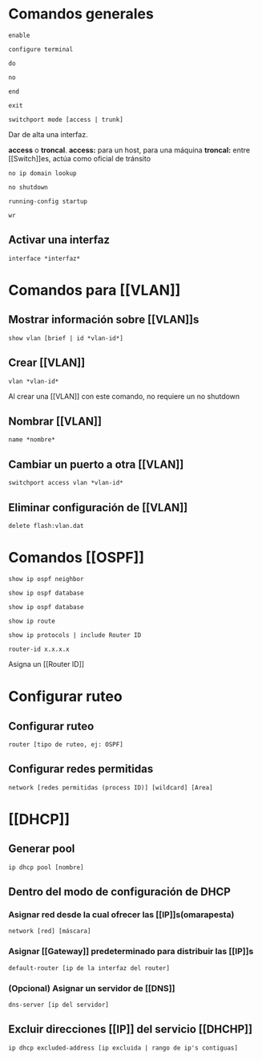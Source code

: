 # Comandos generales
````
enable
````

````
configure terminal
````

````
do
````

````
no
````

````
end
````

````
exit
````

````
switchport mode [access | trunk] 
````

Dar de alta una interfaz.

**access** o **troncal**.
**access:** para un host, para una máquina
**troncal:** entre [[Switch]]es, actúa como oficial de tránsito

````
no ip domain lookup 
````

````
no shutdown 
````

````
running-config startup 
````

````
wr 
````


## Activar una interfaz
````
interface *interfaz*
````
# Comandos para [[VLAN]]
## Mostrar información sobre [[VLAN]]s
````
show vlan [brief | id *vlan-id*]
````

## Crear [[VLAN]]
````
vlan *vlan-id*
````
Al crear una [[VLAN]] con este comando, no requiere un no shutdown

## Nombrar [[VLAN]]
````
name *nombre*
````

## Cambiar un puerto a otra [[VLAN]]
````
switchport access vlan *vlan-id*
````

## Eliminar configuración de [[VLAN]]
````
delete flash:vlan.dat 
````


# Comandos [[OSPF]]

````
show ip ospf neighbor 
````

````
show ip ospf database
````

````
show ip ospf database
````

````
show ip route
````

````
show ip protocols | include Router ID
````

````
router-id x.x.x.x
````
Asigna un [[Router ID]] 


# Configurar ruteo
## Configurar ruteo
````
router [tipo de ruteo, ej: OSPF]
````

## Configurar redes permitidas
````
network [redes permitidas (process ID)] [wildcard] [Area]
````

# [[DHCP]]
## Generar pool
````
ip dhcp pool [nombre]
````

## Dentro del modo de configuración de DHCP
### Asignar red desde la cual ofrecer las [[IP]]s(omarapesta)
````
network [red] [máscara]
````

### Asignar [[Gateway]] predeterminado para distribuir las [[IP]]s
````
default-router [ip de la interfaz del router]
````

### (Opcional) Asignar un servidor de [[DNS]]
````
dns-server [ip del servidor]
````

## Excluir direcciones [[IP]] del servicio [[DHCHP]]
````
ip dhcp excluded-address [ip excluida | rango de ip's contiguas]
````
